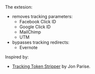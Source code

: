 The extesion:

* removes tracking parameters:
    * Facebook Click ID
    * Google Click ID
    * MailChimp
    * UTM
* bypasses tracking redirects:
    * Evernote

Inspired by:

* [Tracking Token Stripper](https://github.com/jparise/chrome-utm-stripper) by Jon Parise.
